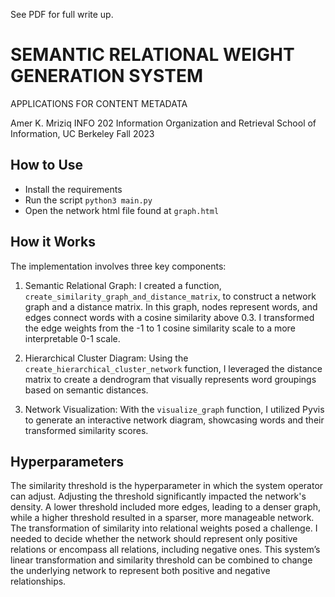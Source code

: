 See PDF for full write up.

# SEMANTIC RELATIONAL WEIGHT GENERATION SYSTEM
APPLICATIONS FOR CONTENT METADATA

Amer K. Mriziq
INFO 202 Information Organization and Retrieval
School of Information, UC Berkeley Fall 2023

## How to Use
- Install the requirements 
- Run the script `python3 main.py`
- Open the network html file found at `graph.html`

## How it Works
The implementation involves three key components:

1. Semantic Relational Graph: I created a function, `create_similarity_graph_and_distance_matrix`, to construct a network graph and a distance matrix. In this graph, nodes represent words, and edges connect words with a cosine similarity above 0.3. I transformed the edge weights from the -1 to 1 cosine similarity scale to a more interpretable 0-1 scale.

2. Hierarchical Cluster Diagram: Using the `create_hierarchical_cluster_network` function, I leveraged the distance matrix to create a dendrogram that visually represents word groupings based on semantic distances.

3. Network Visualization: With the `visualize_graph` function, I utilized Pyvis to generate an interactive network diagram, showcasing words and their transformed similarity scores.

## Hyperparameters

The similarity threshold is the hyperparameter in which the system operator can adjust. Adjusting the threshold significantly impacted the network's density. A lower threshold included more edges, leading to a denser graph, while a higher threshold resulted in a sparser, more manageable network. The transformation of similarity into relational weights posed a challenge. I needed to decide whether the network should represent only positive relations or encompass all relations, including negative ones. This system’s linear transformation and similarity threshold can be combined to change the underlying network to represent both positive and negative relationships. 


